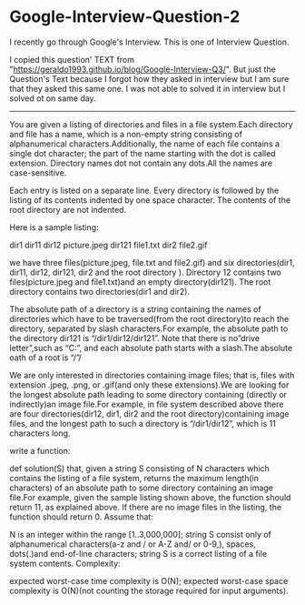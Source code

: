 # Google-Interview-Question-2

I recently go through Google's Interview. This is one of Interview Question.

I copied this question' TEXT from "https://geraldo1993.github.io/blog/Google-Interview-Q3/". But just the Question's Text because I forgot how they asked in interview but I am sure that they asked this same one. I was not able to solved it in interview but I solved ot on same day.

------------------------------------------------------------------------------------------------------------------------------------

You are given a listing of directories and files in a file system.Each directory and file has a name, which is a non-empty string consisting of alphanumerical characters.Additionally, the name of each file contains a single dot character; the part of the name starting with the dot is called extension. Directory names dot not contain any dots.All the names are case-sensitive.

Each entry is listed on a separate line. Every directory is followed by the listing of its contents indented by one space character. The contents of the root directory are not indented.

Here is a sample listing:

dir1
 dir11
 dir12
  picture.jpeg
  dir121
  file1.txt
dir2
 file2.gif



we have three files(picture.jpeg, file.txt and file2.gif) and six directories(dir1, dir11, dir12, dir121, dir2 and the root directory ). Directory 12 contains two files(picture.jpeg and file1.txt)and an empty directory(dir121). The root directory contains two directories(dir1 and dir2).

The absolute path of a directory is a string containing the names of directories which have to be traversed(from the root directory)to reach the directory, separated by slash characters.For example, the absolute path to the directory dir121 is “/dir1/dir12/dir121”. Note that there is no”drive letter”,such as “C:”, and each absolute path starts with a slash.The absolute oath of a root is “/”/

We are only interested in directories containing image files; that is, files with extension .jpeg, .png, or .gif(and only these extensions).We are looking for the longest absolute path leading to some directory containing (directly or indirectly)an image file.For example, in file system described above there are four directories(dir12, dir1, dir2 and the root directory)containing image files, and the longest path to such a directory is “/dir1/dir12”, which is 11 characters long.

write a function:

def solution(S) that, given a string S consisting of N characters which contains the listing of a file system, returns the maximum length(in characters) of an absolute path to some directory containing an image file.For example, given the sample listing shown above, the function should return 11, as explained above. If there are no image files in the listing, the function should return 0.
Assume that:

N is an integer within the range [1..3,000,000];
string S consist only of alphanumerical characters(a-z and / or A-Z and/ or 0-9,), spaces, dots(.)and end-of-line characters;
string S is a correct listing of a file system contents.
Complexity:

expected worst-case time complexity is O(N);
expected worst-case space complexity is O(N)(not counting the storage required for input arguments).
